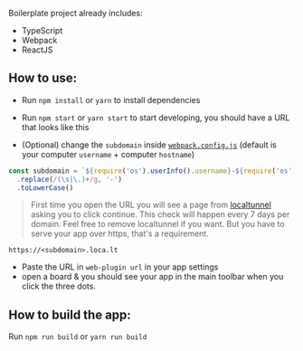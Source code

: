 Boilerplate project already includes:

- TypeScript
- Webpack
- ReactJS

## How to use:

- Run `npm install` or `yarn` to install dependencies
- Run `npm start` or `yarn start` to start developing, you should have a URL that looks like this

- (Optional) change the `subdomain` inside [`webpack.config.js`](./webpack.config.js) (default is your computer `username` + computer `hostname`)

```js
const subdomain = `${require('os').userInfo().username}-${require('os').hostname()}`
  .replace(/(\s|\.)+/g, '-')
  .toLowerCase()
```

> First time you open the URL you will see a page from [localtunnel](https://loca.lt/) asking you to click continue.
> This check will happen every 7 days per domain. Feel free to remove localtunnel if you want. But you have to serve your app over https, that's a requirement.

```
https://<subdomain>.loca.lt
```

- Paste the URL in `web-plugin url` in your app settings
- open a board & you should see your app in the main toolbar when you click the
  three dots.

## How to build the app:

Run `npm run build` or `yarn run build`
